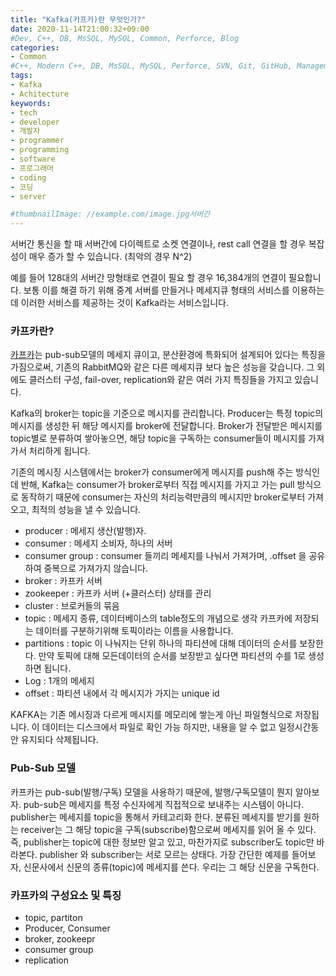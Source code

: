 ```yaml
---
title: "Kafka(카프카)란 무엇인가?"
date: 2020-11-14T21:00:32+09:00
#Dev, C++, DB, MsSQL, MySQL, Common, Perforce, Blog
categories:
- Common
#C++, Modern C++, DB, MsSQL, MySQL, Perforce, SVN, Git, GitHub, Management, Blog, Hugo, Architecture
tags:
- Kafka
- Achitecture
keywords:
- tech
- developer
- 개발자
- programmer
- programming
- software
- 프로그래머
- coding
- 코딩
- server

#thumbnailImage: //example.com/image.jpg서버간
---
```


서버간 통신을 할 때 서버간에 다이렉트로 소켓 연결이나, rest call 연결을 할 경우 복잡성이 매우 증가 할 수 있습니다. (최악의 경우 N^2)

예를 들어 128대의 서버간 망형태로 연결이 필요 할 경우 16,384개의 연결이 필요합니다. 보통 이를 해결 하기 위해 중계 서버를 만들거나 메세지큐 형태의 서비스를 이용하는데 이러한 서비스를 제공하는 것이 Kafka라는 서비스입니다.

<!--more-->

  

  

### 카프카란?

[카프카](https://www.redhat.com/ko/topics/integration/what-is-apache-kafka)는 pub-sub모델의 메세지 큐이고, 분산환경에 특화되어 설계되어 있다는 특징을 가짐으로써, 기존의 RabbitMQ와 같은 다른 메세지큐 보다 높은 성능을 갖습니다. 그 외에도 클러스터 구성, fail-over, replication와 같은 여러 가지 특징들을 가지고 있습니다.

Kafka의 broker는 topic을 기준으로 메시지를 관리합니다. Producer는 특정 topic의 메시지를 생성한 뒤 해당 메시지를 broker에 전달합니다. Broker가 전달받은 메시지를 topic별로 분류하여 쌓아놓으면, 해당 topic을 구독하는 consumer들이 메시지를 가져가서 처리하게 됩니다.

기존의 메시징 시스템에서는 broker가 consumer에게 메시지를 push해 주는 방식인데 반해, Kafka는 consumer가 broker로부터 직접 메시지를 가지고 가는 pull 방식으로 동작하기 때문에 consumer는 자신의 처리능력만큼의 메시지만 broker로부터 가져오고, 최적의 성능을 낼 수 있습니다.

- producer : 메세지 생산(발행)자.
- consumer : 메세지 소비자, 하나의 서버
- consumer group : consumer 들끼리 메세지를 나눠서 가져가며, .offset 을 공유하여 중복으로 가져가지 않습니다.
- broker : 카프카 서버
- zookeeper : 카프카 서버 (+클러스터) 상태를 관리
- cluster : 브로커들의 묶음
- topic : 메세지 종류, 데이터베이스의 table정도의 개념으로 생각 카프카에 저장되는 데이터를 구분하기위해 토픽이라는 이름을 사용합니다.
- partitions : topic 이 나눠지는 단위 하나의 파티션에 대해 데이터의 순서를 보장한다. 만약 토픽에 대해 모든데이터의 순서를 보장받고 싶다면 파티션의 수를 1로 생성하면 됩니다. 
- Log : 1개의 메세지
- offset : 파티션 내에서 각 메시지가 가지는 unique id

KAFKA는 기존 메시징과 다르게 메시지를 메모리에 쌓는게 아닌 파일형식으로 저장됩니다. 이 데이터는 디스크에서 파일로 확인 가능 하지만, 내용을 알 수 없고 일정시간동안 유지되다 삭제됩니다.



  

  

### Pub-Sub 모델

카프카는 pub-sub(발행/구독) 모델을 사용하기 때문에, 발행/구독모델이 뭔지 알아보자. pub-sub은 메세지를 특정 수신자에게 직접적으로 보내주는 시스템이 아니다. publisher는 메세지를 topic을 통해서 카테고리화 한다. 분류된 메세지를 받기를 원하는 receiver는 그 해당 topic을 구독(subscribe)함으로써 메세지를 읽어 올 수 있다. 즉, publisher는 topic에 대한 정보만 알고 있고, 마찬가지로 subscriber도 topic만 바라본다. publisher 와 subscriber는 서로 모르는 상태다. 가장 간단한 예제를 들어보자, 신문사에서 신문의 종류(topic)에 메세지를 쓴다. 우리는 그 해당 신문을 구독한다.



  

  

### 카프카의 구성요소 및 특징

- topic, partiton
- Producer, Consumer
- broker, zookeepr
- consumer group
- replication